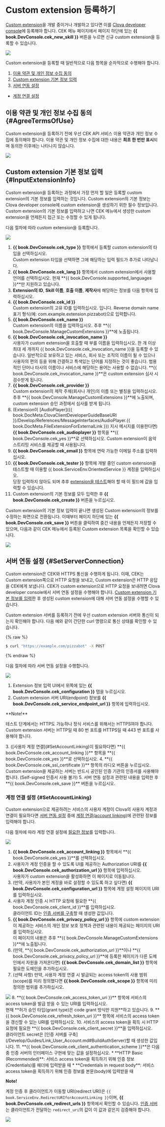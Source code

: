<!-- Note! This content includes shared parts. Therefore, when you update this, you should beware of synchronization. -->

# Custom extension 등록하기
[Custom extension](/Develop/Guides/Build_Custom_Extension.md)을 개발 중이거나 개발하고 있다면 이를 [Clova developer console](/DevConsole/ClovaDevConsole_Overview.md)에 등록해야 합니다. CEK 메뉴 페이지에서 페이지 하단에 있는 **{{ book.DevConsole.cek_new_skill }}** 버튼을 누르면 신규 custom extension을 등록할 수 있습니다.

![](/DevConsole/Assets/Images/DevConsole-First_Look_of_Extension_List.png)

Custom extension을 등록할 때 일반적으로 다음 항목을 순차적으로 수행해야 합니다.

1. [이용 약관 및 개인 정보 수집 동의](#AgreeTermsOfUse)
2. [Custom extension 기본 정보 입력](#InputExtensionInfo)
3. [서버 연동 설정](#SetServerConnection)
  * [계정 연결 설정](#SetAccountLinking)

<!-- Start of the shared content: AgreeTermsOfUse -->

## 이용 약관 및 개인 정보 수집 동의 {#AgreeTermsOfUse}

Custom extension을 등록하기 전에 우선 CEK API 서비스 이용 약관과 개인 정보 수집에 동의해야 합니다. 이용 약관 및 개인 정보 수집에 대한 내용은 **최초 한 번만 표시**되며 동의한 이후에는 나타나지 않습니다.

![](/DevConsole/Assets/Images/DevConsole-Agree_Terms_of_Use_and_Collecting_Personal_Info.png)

<!-- End of the shared content -->

## Custom extension 기본 정보 입력 {#InputExtensionInfo}

Custom extension을 등록하는 과정에서 가장 먼저 할 일은 등록할 custom extension의 기본 정보를 입력하는 것입니다. Custom extension의 기본 정보는 Clova developer console에 custom extension을 생성하기 위한 필수 정보입니다. Custom extension의 기본 정보를 입력하고 나면 CEK 메뉴에서 생성한 custom extension을 언제든지 접근 또는 수정할 수 있게 됩니다.

다음 절차에 따라 custom extension을 등록합니다.

![](/DevConsole/Assets/Images/DevConsole-Create_New_Custom_Extension.png)

1. **{{ book.DevConsole.cek_type }}** 항목에서 등록할 custom extension의 타입을 선택하십시오.<br />
  Custom extension 타입을 선택하면 그에 해당하는 입력 필드가 추가로 나타납니다.
2. **{{ book.DevConsole.cek_lang }}** 항목에서 custom extension에서 사용할 언어를 선택하십시오. 현재 **{{ book.DevConsole.supported_languages }}**만 지원하고 있습니다.
3. **Extension의 ID**, **Skill 이름**, **호출 이름**, **제작사**에 해당하는 정보를 다음 항목에 입력하십시오.
  1. **{{ book.DevConsole.cek_id }}**<br />
    Custom extension의 고유 ID를 입력하십시오. 입니다. Reverse domain name 표기 형식(예: com.example.extension.pizzabot)으로 입력합니다.
  2. **{{ book.DevConsole.cek_name }}**<br />
    Custom extension의 이름을 입력하십시오. 추후 **{{ book.DevConsole.ManageCustomExtensions }}**에 노출됩니다.
  3. **{{ book.DevConsole.cek_invocation_name }}**<br />
    사용자가 custom extension을 호출할 때 부를 이름을 입력하십시오. 한 개 이상 최대 세 개까지 {{ book.DevConsole.cek_invocation_name }}을 등록할 수 있습니다. 일반적으로 보유하고 있는 서비스, 회사 또는 조직의 이름이 될 수 있으나 사용자의 편의 등을 위해 간결하고 특색있는 단어를 지정하는 것이 좋습니다. 범용적인 단어나 타사의 이름이나 서비스에 해당하는 용어는 사용할 수 없습니다. **{{ book.DevConsole.cek_invocation_name }}**은 custom extension 심사 시 검수받게 됩니다.
  4. **{{ book.DevConsole.cek_provider }}**<br />
    Custom extension의 제작 주체(회사나 개인)의 이름 또는 별칭을 입력하십시오. 추후 **{{ book.DevConsole.ManageCustomExtensions }}**에 노출되며, custom extension 승인 과정에서 심사를 받게 됩니다.
4. (Extension이 [AudioPlayer]({{ book.DocMeta.ClovaClientDeveloperGuideBaseURI }}/Develop/References/MessageInterfaces/AudioPlayer.{{ book.DocMeta.FileExtensionForExternalLink }}) 지시 메시지를 이용한다면) **{{ book.DevConsole.cek_audioplayer }}** 항목을 **{{ book.DevConsole.cek_yes }}**로 선택하십시오. Custom extension이 음악 스트리밍 서비스를 제공할 때 사용됩니다.
5. **{{ book.DevConsole.cek_email }}** 항목에 연락 가능한 이메일 주소를 입력하십시오.
6. **{{ book.DevConsole.cek_tester }}** 항목에 개발 중인 custom extension을 테스트할 때 이용할 {{ book.ServiceEnv.OrientedService }} 계정을 입력하십시오.<br />
  당장 입력하지 않아도 되며 추후 [extension을 테스트](/DevConsole/Guides/Test_Custom_Extension.md)해야 할 때 이 필드에 값을 입력할 수 있습니다.
7. Custom extension의 기본 정보를 모두 입력한 후 **{{ book.DevConsole.cek_create }}** 버튼을 누르십시오.

Custom extension의 기본 정보 입력이 끝나면 생성된 Custom extension의 정보를 수정하는 화면으로 전환됩니다. 이때부터 페이지 하단에 있는 **{{ book.DevConsole.cek_save }}** 버튼을 클릭하여 중간 내용을 언제든지 저장할 수 있으며, 다음과 같이 CEK 메뉴에서 등록된 Custom extension 목록을 확인할 수 있습니다.

![](/DevConsole/Assets/Images/DevConsole-Custom_Extension_List_After_Creation.png)

## 서버 연동 설정 {#SetServerConnection}

Custom extension은 CEK와 HTTPS 통신을 수행하게 됩니다. 이때, CEK는 Custom extension쪽으로 HTTP 요청을 보내고, Custom extension은 HTTP 응답을 CEK에게 보냅니다. CEK가 custom extension으로 HTTP 요청을 보내려면 Clova developer console에서 서버 연동 설정을 수행해야 합니다. [Custom extension 기본 정보를 입력](#InputExtensionInfo)한 후 생성된 custom extension에 대해 서버 연동 설정을 수행할 수 있습니다.

Custom extension 서버를 등록하기 전에 우선 custom extension 서버와 통신이 되는지 확인해야 합니다. 다음 예와 같이 간단한 curl 명령으로 통신 상태를 확인할 수 있습니다.

{% raw %}
```bash
$ curl "https://example.com/pizzabot" -X POST
```
{% endraw %}

다음 절차에 따라 서버 연동 설정을 수행합니다.

![](/DevConsole/Assets/Images/DevConsole-Custom_Extension_Server_Settings.png)

1. Extension 정보 입력 UI에서 위쪽에 있는 **{{ book.DevConsole.cek_configuration }}** 탭을 누르십시오.
2. Custom extension 서버 URI(endpoint) 정보를 **{{ book.DevConsole.cek_service_endpoint_url }}** 항목에 입력하십시오.
  <div class="note">
    <p>**Note!**</p>
    <p>테스트 단계에서는 HTTP도 가능하나 정식 서비스를 위해서는 HTTPS여야 합니다. Custom extension 서버는 HTTP일 때 80 번 포트를 HTTPS일 때 443 번 포트를 사용해야 합니다.</p>
  </div>
3. ([사용자 계정 연결](#SetAccountLinking)이 필요하다면) **{{ book.DevConsole.cek_account_linking }}** 항목을 **{{ book.DevConsole.cek_yes }}**로 선택하십시오.
4. **{{ book.DevConsole.cek_ssl_certificate }}** 항목의 라디오 버튼을 누르십시오. Custom extension을 제공하는 서버는 반드시 공인된 인증 기관의 인증서를 사용해야 합니다. (Self-signed 인증서 사용 불가)
5. 서버 연동 설정과 관련된 내용을 입력한 후 **{{ book.DevConsole.cek_save }}** 버튼을 누르십시오.</li>

### 계정 연결 설정 {#SetAccountLinking}

Custom extension으로 제공하려는 서비스의 사용자 계정이 Clova의 사용자 계정과 연결이 필요하다면 [서버 연동 설정](#SetServerConnection) 중에 [계정 연결(account linking)](/Develop/Guides/Link_User_Account.md)에 관련된 정보를 입력해야 합니다.

다음 절차에 따라 계정 연결 설정에 [필요한 정보](/Develop/Guides/Link_User_Account.md#RegisterAccountLinkingInfo)를 입력합니다.

<img src="/DevConsole/Assets/Images/DevConsole-Custom_Extension_Accoun_Linking_Settings_1.png" />

1. **{{ book.DevConsole.cek_account_linking }}** 항목에서 **{{ book.DevConsole.cek_yes }}**를 선택하십시오.
2. 사용자가 계정 인증을 할 수 있도록 UI를 제공하는 Authorization URI를 **{{ book.DevConsole.cek_authorization_url }}** 항목에 입력하십시오.<br />
  사용자가 custom extension을 활성화하면 이 페이지로 이동됩니다.
3. (만약, 사용자가 본인 계정을 바로 설정할 수 있도록 하고 싶다면) **{{ book.DevConsole.cek_configuration_url }}** 항목에 계정 설정 페이지의 URI를 입력하십시오.
4. 사용자 계정 인증 시 HTTP 요청에 필요한 **{{ book.DevConsole.cek_client_id }}**를 입력하십시오.<br />
  클라이언트 ID는 [인증 서버를 구축](/Develop/Guides/Link_User_Account.md#BuildAuthServer)할 때 생성한 값입니다.
5. **{{ book.DevConsole.cek_privacy_policy_url }}** 항목에 custom extension이 제공하는 서비스의 개인 정보 보호 정책과 관련된 내용이 제공되는 페이지의 URI를 입력하십시오.<br />
  이 페이지의 내용은 추후 **{{ book.DevConsole.ManageCustomExtensions }}**에 노출됩니다.
6. (만약, **{{ book.DevConsole.cek_authorization_url }}**이나 **{{ book.DevConsole.cek_privacy_policy_url }}**에 등록한 페이지가 다른 도메인에서 자원을 가져온다면) **{{ book.DevConsole.cek_domain_list }}** 항목에 필요한 도메인을 추가하십시오.
7. (선택 사항) 만약, 사용자 계정 연결 시 발급되는 access token의 사용 범위(scope)를 미리 정의했다면 **{{ book.DevConsole.cek_scope }}** 항목에 미리 정의한 범위를 추가하십시오.<br />
  <img src="/DevConsole/Assets/Images/DevConsole-Custom_Extension_Accoun_Linking_Settings_2.png" />
8. **{{ book.DevConsole.cek_access_token_uri }}** 항목에 서비스의 access token을 발급 받을 수 있는 URI를 입력하십시오.<br />
  현재 **허가 승인 타입(grant type)은 code grant 방식만 지원**하고 있습니다.
9. **{{ book.DevConsole.cek_refresh_token_uri }}** 항목에 서비스의 access token을 갱신할 수 있는 URI를 입력하십시오.
10. 서비스의 access token을 획득 시 HTTP 요청에 필요한 **{{ book.DevConsole.cek_client_secret }}**을 입력하십시오.<br />
  클라이언트 secret은 [인증 서버를 구축](/Develop/Guides/Link_User_Account.md#BuildAuthServer)할 때 생성한 값입니다.
11. **{{ book.DevConsole.cek_client_authentication_scheme }}**은 다음 중 인증 서버의 인터페이스 구현에 맞는 값을 설정하십시오.
  * **HTTP Basic (Recommended)**: 서비스 access token을 획득하기 위해 인증 정보(Credentials)를 헤더에 입력받을 때
  * **Credentials in request body**: 서비스 access token을 획득하기 위해 인증 정보를 본문(body)에 입력받을 때

<div id="RedirectURI" class="note">
  <p><strong>Note!</strong></p>
  <p>계정 인증 후 클라이언트가 이동할 URI(redirect URI)은 <code>{{ book.ServiceEnv.RedirectURIforAccountLinking }}</code>이며, <strong>{{ book.DevConsole.cek_redirect_urls }}</strong> 항목에서 확인할 수 있습니다.</strong> <a href="/Develop/Guides/Link_User_Account.md#BuildAuthServer">인증 서버</a>는 클라이언트가 전달하는 <code>redirect_uri</code>의 값이 이 값과 같은지 검증해야 합니다.</p>
  <img src="/DevConsole/Assets/Images/DevConsole-Redirect_URI_for_Extension_Accoun_Linking.png" />
</div>
